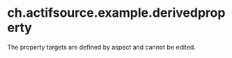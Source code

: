 # ch.actifsource.example.derivedproperty
The property targets are defined by aspect and cannot be edited.

